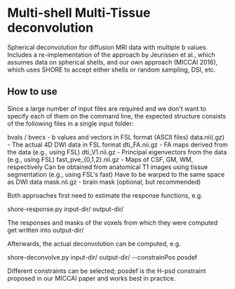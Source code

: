 # Multi-shell Multi-Tissue deconvolution

Spherical deconvolution for diffusion MRI data with multiple b values. Includes a re-implementation of the approach by Jeurissen et al., which assumes data on spherical shells, and our own approach (MICCAI 2016), which uses SHORE to accept either shells or random sampling, DSI, etc.

## How to use

Since a large number of input files are required and we don't want to specify each of them on the command line, the expected structure consists of the following files in a single input folder:

bvals / bvecs - b values and vectors in FSL format (ASCII files)
data.nii(.gz) - The actual 4D DWI data in FSL format
dti_FA.nii.gz - FA maps derived from the data (e.g., using FSL)
dti_V1.nii.gz - Principal eigenvectors from the data (e.g., using FSL)
fast_pve_{0,1,2}.nii.gz - Maps of CSF, GM, WM, respectively
                          Can be obtained from anatomical T1 images using
			  tissue segmentation (e.g., using FSL's fast)
			  Have to be warped to the same space as DWI data
mask.nii.gz   - brain mask (optional, but recommended)

Both approaches first need to estimate the response functions, e.g.

shore-response.py input-dir/ output-dir/

The responses and masks of the voxels from which they were computed get written into output-dir/

Afterwards, the actual deconvolution can be computed, e.g.

shore-deconvolve.py input-dir/ output-dir/ --constrainPos posdef

Different constraints can be selected; posdef is the H-psd constraint proposed in our MICCAI paper and works best in practice.
